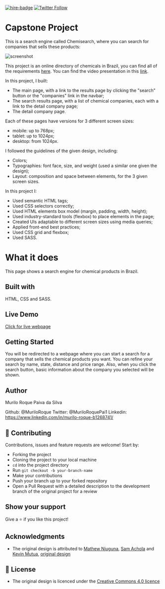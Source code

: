 [![hire-badge](https://img.shields.io/badge/Consult%20/%20Hire%20Murilo-Click%20to%20Contact-brightgreen)](mailto:muriloengqui@gmail.com) [![Twitter Follow](https://img.shields.io/twitter/follow/MuriloRoquePai1?label=Follow%20Murilo%20on%20Twitter&style=social)](https://twitter.com/MuriloRoquePai1)

# Capstone Project

This is a search engine called Chemisearch, where you can search for companies that sells these products:

![screenshot](https://media.giphy.com/media/LRxXMIKTP1IuymQmJ9/giphy.gif)

This project is an online directory of chemicals in Brazil, you can find all of the requirements [here](https://www.notion.so/HTML-CSS-capstone-project-Directory-of-Schools-eea352bfaf3e4a83b2917df1f9a4e140). You can find the video presentation in this [link](https://www.loom.com/share/b46d20092a43488e8280fbfbecd81477).

In this project, I built:

- The main page, with a link to the results page by clicking the "search" button or the "companies" link in the navbar;
- The search results page, with a list of chemical companies, each with a link to the detail company page;
- The detail company page.

Each of these pages have versions for 3 different screen sizes:

- mobile: up to 768px;
- tablet: up to 1024px;
- desktop: from 1024px.

I followed the guidelines of the given design, including:

- Colors;
- Typographies: font face, size, and weight (used a similar one given the design);
- Layout: composition and space between elements, for the 3 given screen sizes.

In this project I:

- Used semantic HTML tags;
- Used CSS selectors correctly;
- Used HTML elements box model (margin, padding, width, height);
- Used industry-standard tools (flexbox) to place elements in the page;
- Created UIs adaptable to different screen sizes using media queries;
- Applied front-end best practices;
- Used CSS grid and flexbox;
- Used SASS.

# What it does

This page shows a search engine for chemical products in Brazil.

## Built with

HTML, CSS and SASS.

## Live Demo

[Click for live webpage](https://rawcdn.githack.com/MuriloRoque/Capstone-Project/3cb8f7c93bf371681c25eceba2d732735b5cebfd/index.html)

## Getting Started

You will be redirected to a webpage where you can start a search for a company that sells the chemical products you want. You can refine your search by name, state, distance and price range. Also, when you click the search button, basic information about the company you selected will be shown.

## Author

Murilo Roque Paiva da Silva

Github: @MuriloRoque
Twitter: @MuriloRoquePai1
Linkedin: https://www.linkedin.com/in/murilo-roque-b1268741/

## 🤝 Contributing

Contributions, issues and feature requests are welcome! Start by:

- Forking the project
- Cloning the project to your local machine
- `cd` into the project directory
- Run `git checkout -b your-branch-name`
- Make your contributions
- Push your branch up to your forked repository
- Open a Pull Request with a detailed description to the development branch of the original project for a review

## Show your support

Give a ⭐️ if you like this project!

## Acknowledgments

- The original design is attributed to [Mathew Njuguna](https://www.behance.net/mathewnjuguna), [Sam Achola](https://www.behance.net/aweSam) and [Kevin Mutua](https://www.behance.net/kevinmutua), [original design](https://www.behance.net/gallery/25563385/PatashuleKE)

## 📝 License

- The original design is licenced under the [Creative Commons 4.0 licence](https://creativecommons.org/licenses/by-nc-nd/4.0/)
